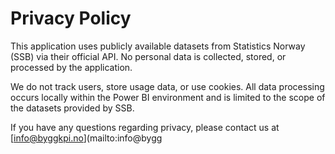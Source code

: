 # Privacy Policy

This application uses publicly available datasets from Statistics Norway (SSB) via their official API. No personal data is collected, stored, or processed by the application.

We do not track users, store usage data, or use cookies. All data processing occurs locally within the Power BI environment and is limited to the scope of the datasets provided by SSB.

If you have any questions regarding privacy, please contact us at [info@byggkpi.no](mailto:info@bygg
